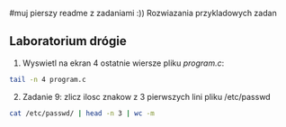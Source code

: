 #muj pierszy readme z zadaniami :))
Rozwiazania przykladowych zadan
## Laboratorium drógie

1. Wyswietl na ekran 4 ostatnie wiersze pliku *program.c*:


````sh
tail -n 4 program.c

````

2. Zadanie 9: zlicz ilosc znakow z 3 pierwszych lini pliku /etc/passwd


```sh
cat /etc/passwd/ | head -n 3 | wc -m
```



